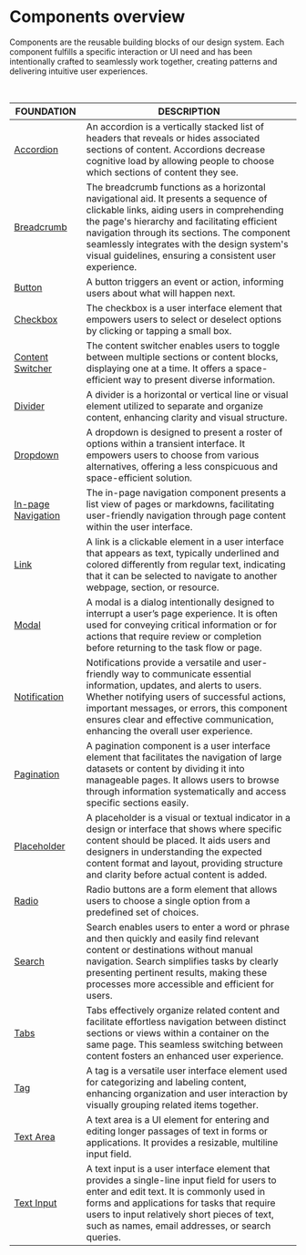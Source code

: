 # Components overview

Components are the reusable building blocks of our design system. Each component fulfills a specific interaction or UI need and has been intentionally crafted to seamlessly work together, creating patterns and delivering intuitive user experiences.

</br>

| FOUNDATION | DESCRIPTION |
| -------- | -------- |
| [Accordion](?path=docs/design-files/accordion.md)    | An accordion is a vertically stacked list of headers that reveals or hides associated sections of content. Accordions decrease cognitive load by allowing people to choose which sections of content they see.   |
| [Breadcrumb](?path=docs/design-files/breadcrumb.md)    | The breadcrumb functions as a horizontal navigational aid. It presents a sequence of clickable links, aiding users in comprehending the page's hierarchy and facilitating efficient navigation through its sections. The component seamlessly integrates with the design system's visual guidelines, ensuring a consistent user experience.   |
| [Button](?path=docs/design-files/button.md)    | A button triggers an event or action, informing users about what will happen next.   |
| [Checkbox](?path=docs/design-files/checkbox.md)    | The checkbox is a user interface element that empowers users to select or deselect options by clicking or tapping a small box.   |
| [Content Switcher](?path=docs/design-files/content-switcher.md)    | The content switcher enables users to toggle between multiple sections or content blocks, displaying one at a time. It offers a space-efficient way to present diverse information.   |
| [Divider](?path=docs/design-files/divider.md)    | A divider is a horizontal or vertical line or visual element utilized to separate and organize content, enhancing clarity and visual structure.   |
| [Dropdown](?path=docs/design-files/dropdown.md)    | A dropdown is designed to present a roster of options within a transient interface. It empowers users to choose from various alternatives, offering a less conspicuous and space-efficient solution.   |
| [In-page Navigation](?path=docs/design-files/inpage-navigation.md)    | The in-page navigation component presents a list view of pages or markdowns, facilitating user-friendly navigation through page content within the user interface.   |
| [Link](?path=docs/design-files/link.md)    | A link is a clickable element in a user interface that appears as text, typically underlined and colored differently from regular text, indicating that it can be selected to navigate to another webpage, section, or resource.   |
| [Modal](?path=docs/design-files/modal.md)    | A modal is a dialog intentionally designed to interrupt a user’s page experience. It is often used for conveying critical information or for actions that require review or completion before returning to the task flow or page.   |
| [Notification](?path=docs/design-files/notification.md)    | Notifications provide a versatile and user-friendly way to communicate essential information, updates, and alerts to users. Whether notifying users of successful actions, important messages, or errors, this component ensures clear and effective communication, enhancing the overall user experience.   |
| [Pagination](?path=docs/design-files/pagination.md)    | A pagination component is a user interface element that facilitates the navigation of large datasets or content by dividing it into manageable pages. It allows users to browse through information systematically and access specific sections easily.   |
| [Placeholder](?path=docs/design-files/placeholder.md)    | A placeholder is a visual or textual indicator in a design or interface that shows where specific content should be placed. It aids users and designers in understanding the expected content format and layout, providing structure and clarity before actual content is added.   |
| [Radio](?path=docs/design-files/radio.md)    | Radio buttons are a form element that allows users to choose a single option from a predefined set of choices.   |
| [Search](?path=docs/design-files/search.md)    | Search enables users to enter a word or phrase and then quickly and easily find relevant content or destinations without manual navigation. Search simplifies tasks by clearly presenting pertinent results, making these processes more accessible and efficient for users.   |
| [Tabs](?path=docs/design-files/tabs.md)    | Tabs effectively organize related content and facilitate effortless navigation between distinct sections or views within a container on the same page. This seamless switching between content fosters an enhanced user experience.   |
| [Tag](?path=docs/design-files/tag.md)   | A tag is a versatile user interface element used for categorizing and labeling content, enhancing organization and user interaction by visually grouping related items together.   |
| [Text Area](?path=docs/design-files/text-area.md)    | A text area is a UI element for entering and editing longer passages of text in forms or applications. It provides a resizable, multiline input field.   |
| [Text Input](?path=docs/design-files/text-input.md)     | A text input is a user interface element that provides a single-line input field for users to enter and edit text. It is commonly used in forms and applications for tasks that require users to input relatively short pieces of text, such as names, email addresses, or search queries.   |
